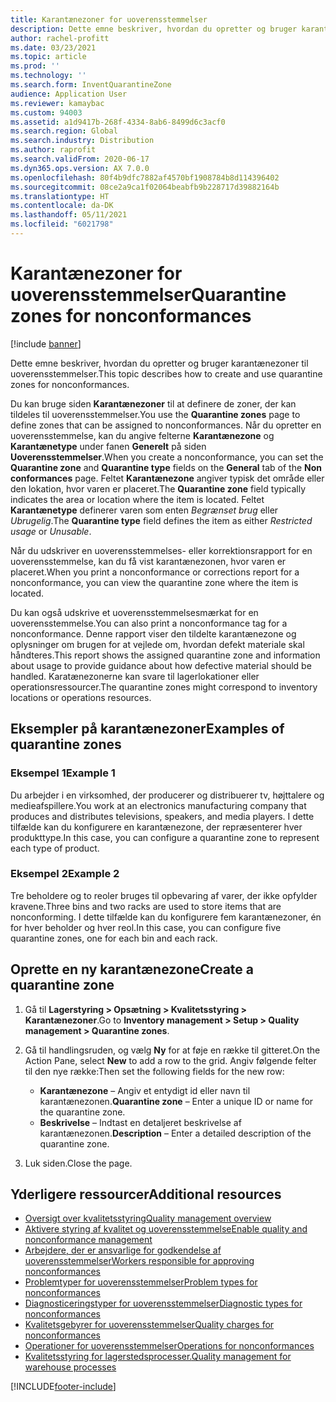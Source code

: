 ```yaml
---
title: Karantænezoner for uoverensstemmelser
description: Dette emne beskriver, hvordan du opretter og bruger karantænezoner til uoverensstemmelser.
author: rachel-profitt
ms.date: 03/23/2021
ms.topic: article
ms.prod: ''
ms.technology: ''
ms.search.form: InventQuarantineZone
audience: Application User
ms.reviewer: kamaybac
ms.custom: 94003
ms.assetid: a1d9417b-268f-4334-8ab6-8499d6c3acf0
ms.search.region: Global
ms.search.industry: Distribution
ms.author: raprofit
ms.search.validFrom: 2020-06-17
ms.dyn365.ops.version: AX 7.0.0
ms.openlocfilehash: 80f4b9dfc7882af4570bf1908784b8d114396402
ms.sourcegitcommit: 08ce2a9ca1f02064beabfb9b228717d39882164b
ms.translationtype: HT
ms.contentlocale: da-DK
ms.lasthandoff: 05/11/2021
ms.locfileid: "6021798"
---
```

# <a name="quarantine-zones-for-nonconformances"></a><span data-ttu-id="ffb14-103">Karantænezoner for uoverensstemmelser</span><span class="sxs-lookup"><span data-stu-id="ffb14-103">Quarantine zones for nonconformances</span></span>

[!include [banner](../includes/banner.md)]

<span data-ttu-id="ffb14-104">Dette emne beskriver, hvordan du opretter og bruger karantænezoner til uoverensstemmelser.</span><span class="sxs-lookup"><span data-stu-id="ffb14-104">This topic describes how to create and use quarantine zones for nonconformances.</span></span>

<span data-ttu-id="ffb14-105">Du kan bruge siden **Karantænezoner** til at definere de zoner, der kan tildeles til uoverensstemmelser.</span><span class="sxs-lookup"><span data-stu-id="ffb14-105">You use the **Quarantine zones** page to define zones that can be assigned to nonconformances.</span></span> <span data-ttu-id="ffb14-106">Når du opretter en uoverensstemmelse, kan du angive felterne **Karantænezone** og **Karantænetype** under fanen **Generelt** på siden **Uoverensstemmelser**.</span><span class="sxs-lookup"><span data-stu-id="ffb14-106">When you create a nonconformance, you can set the **Quarantine zone** and **Quarantine type** fields on the **General** tab of the **Non conformances** page.</span></span> <span data-ttu-id="ffb14-107">Feltet **Karantænezone** angiver typisk det område eller den lokation, hvor varen er placeret.</span><span class="sxs-lookup"><span data-stu-id="ffb14-107">The **Quarantine zone** field typically indicates the area or location where the item is located.</span></span> <span data-ttu-id="ffb14-108">Feltet **Karantænetype** definerer varen som enten *Begrænset brug* eller *Ubrugelig*.</span><span class="sxs-lookup"><span data-stu-id="ffb14-108">The **Quarantine type** field defines the item as either *Restricted usage* or *Unusable*.</span></span>

<span data-ttu-id="ffb14-109">Når du udskriver en uoverensstemmelses- eller korrektionsrapport for en uoverensstemmelse, kan du få vist karantænezonen, hvor varen er placeret.</span><span class="sxs-lookup"><span data-stu-id="ffb14-109">When you print a nonconformance or corrections report for a nonconformance, you can view the quarantine zone where the item is located.</span></span>

<span data-ttu-id="ffb14-110">Du kan også udskrive et uoverensstemmelsesmærkat for en uoverensstemmelse.</span><span class="sxs-lookup"><span data-stu-id="ffb14-110">You can also print a nonconformance tag for a nonconformance.</span></span> <span data-ttu-id="ffb14-111">Denne rapport viser den tildelte karantænezone og oplysninger om brugen for at vejlede om, hvordan defekt materiale skal håndteres.</span><span class="sxs-lookup"><span data-stu-id="ffb14-111">This report shows the assigned quarantine zone and information about usage to provide guidance about how defective material should be handled.</span></span> <span data-ttu-id="ffb14-112">Karatænezonerne kan svare til lagerlokationer eller operationsressourcer.</span><span class="sxs-lookup"><span data-stu-id="ffb14-112">The quarantine zones might correspond to inventory locations or operations resources.</span></span>

## <a name="examples-of-quarantine-zones"></a><span data-ttu-id="ffb14-113">Eksempler på karantænezoner</span><span class="sxs-lookup"><span data-stu-id="ffb14-113">Examples of quarantine zones</span></span>

### <a name="example-1"></a><span data-ttu-id="ffb14-114">Eksempel 1</span><span class="sxs-lookup"><span data-stu-id="ffb14-114">Example 1</span></span>

<span data-ttu-id="ffb14-115">Du arbejder i en virksomhed, der producerer og distribuerer tv, højttalere og medieafspillere.</span><span class="sxs-lookup"><span data-stu-id="ffb14-115">You work at an electronics manufacturing company that produces and distributes televisions, speakers, and media players.</span></span> <span data-ttu-id="ffb14-116">I dette tilfælde kan du konfigurere en karantænezone, der repræsenterer hver produkttype.</span><span class="sxs-lookup"><span data-stu-id="ffb14-116">In this case, you can configure a quarantine zone to represent each type of product.</span></span>

### <a name="example-2"></a><span data-ttu-id="ffb14-117">Eksempel 2</span><span class="sxs-lookup"><span data-stu-id="ffb14-117">Example 2</span></span>

<span data-ttu-id="ffb14-118">Tre beholdere og to reoler bruges til opbevaring af varer, der ikke opfylder kravene.</span><span class="sxs-lookup"><span data-stu-id="ffb14-118">Three bins and two racks are used to store items that are nonconforming.</span></span> <span data-ttu-id="ffb14-119">I dette tilfælde kan du konfigurere fem karantænezoner, én for hver beholder og hver reol.</span><span class="sxs-lookup"><span data-stu-id="ffb14-119">In this case, you can configure five quarantine zones, one for each bin and each rack.</span></span>

## <a name="create-a-quarantine-zone"></a><span data-ttu-id="ffb14-120">Oprette en ny karantænezone</span><span class="sxs-lookup"><span data-stu-id="ffb14-120">Create a quarantine zone</span></span>

1. <span data-ttu-id="ffb14-121">Gå til **Lagerstyring \> Opsætning \> Kvalitetsstyring \> Karantænezoner**.</span><span class="sxs-lookup"><span data-stu-id="ffb14-121">Go to **Inventory management \> Setup \> Quality management \> Quarantine zones**.</span></span>
1. <span data-ttu-id="ffb14-122">Gå til handlingsruden, og vælg **Ny** for at føje en række til gitteret.</span><span class="sxs-lookup"><span data-stu-id="ffb14-122">On the Action Pane, select **New** to add a row to the grid.</span></span> <span data-ttu-id="ffb14-123">Angiv følgende felter til den nye række:</span><span class="sxs-lookup"><span data-stu-id="ffb14-123">Then set the following fields for the new row:</span></span>

    - <span data-ttu-id="ffb14-124">**Karantænezone** – Angiv et entydigt id eller navn til karantænezonen.</span><span class="sxs-lookup"><span data-stu-id="ffb14-124">**Quarantine zone** – Enter a unique ID or name for the quarantine zone.</span></span>
    - <span data-ttu-id="ffb14-125">**Beskrivelse** – Indtast en detaljeret beskrivelse af karantænezonen.</span><span class="sxs-lookup"><span data-stu-id="ffb14-125">**Description** – Enter a detailed description of the quarantine zone.</span></span>

1. <span data-ttu-id="ffb14-126">Luk siden.</span><span class="sxs-lookup"><span data-stu-id="ffb14-126">Close the page.</span></span>

## <a name="additional-resources"></a><span data-ttu-id="ffb14-127">Yderligere ressourcer</span><span class="sxs-lookup"><span data-stu-id="ffb14-127">Additional resources</span></span>

- [<span data-ttu-id="ffb14-128">Oversigt over kvalitetsstyring</span><span class="sxs-lookup"><span data-stu-id="ffb14-128">Quality management overview</span></span>](quality-management-processes.md)
- [<span data-ttu-id="ffb14-129">Aktivere styring af kvalitet og uoverensstemmelse</span><span class="sxs-lookup"><span data-stu-id="ffb14-129">Enable quality and nonconformance management</span></span>](enable-quality-management.md)
- [<span data-ttu-id="ffb14-130">Arbejdere, der er ansvarlige for godkendelse af uoverensstemmelser</span><span class="sxs-lookup"><span data-stu-id="ffb14-130">Workers responsible for approving nonconformances</span></span>](quality-responsible-workers.md)
- [<span data-ttu-id="ffb14-131">Problemtyper for uoverensstemmelser</span><span class="sxs-lookup"><span data-stu-id="ffb14-131">Problem types for nonconformances</span></span>](quality-quarantine-zones.md)
- [<span data-ttu-id="ffb14-132">Diagnosticeringstyper for uoverensstemmelser</span><span class="sxs-lookup"><span data-stu-id="ffb14-132">Diagnostic types for nonconformances</span></span>](quality-diagnostic-types.md)
- [<span data-ttu-id="ffb14-133">Kvalitetsgebyrer for uoverensstemmelser</span><span class="sxs-lookup"><span data-stu-id="ffb14-133">Quality charges for nonconformances</span></span>](quality-charges.md)
- [<span data-ttu-id="ffb14-134">Operationer for uoverensstemmelser</span><span class="sxs-lookup"><span data-stu-id="ffb14-134">Operations for nonconformances</span></span>](quality-operations.md)
- [<span data-ttu-id="ffb14-135">Kvalitetsstyring for lagerstedsprocesser.</span><span class="sxs-lookup"><span data-stu-id="ffb14-135">Quality management for warehouse processes</span></span>](quality-management-for-warehouses-processes.md)

[!INCLUDE[footer-include](../../includes/footer-banner.md)]
